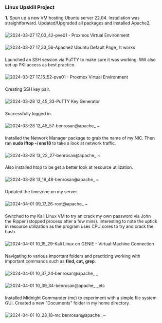 ### Linux Upskill Project

**1.** Spun up a new VM hosting Ubuntu server 22.04. Installation was straightforward. Updated/Upgraded all packages and installed Apache2.
###
![2024-03-27 17_03_42-pve01 - Proxmox Virtual Environment](https://github.com/Benrosan/Linux_Upskill/assets/160042310/b7992d8b-5624-457b-9f6a-dc91126235bd)
###
![2024-03-27 17_33_56-Apache2 Ubuntu Default Page_ It works](https://github.com/Benrosan/Linux_Upskill/assets/160042310/37db9b52-63d5-4c5a-a4b6-a70b99878e5d)
###
Launched an SSH session via PuTTY to make sure it was working. Will also set up PKI access as best practice.
###
![2024-03-27 17_15_52-pve01 - Proxmox Virtual Environment](https://github.com/Benrosan/Linux_Upskill/assets/160042310/109bb4d5-8d30-405f-baa8-b16238708ab6)
###
Creating SSH key pair.
###
![2024-03-28 12_45_33-PuTTY Key Generator](https://github.com/Benrosan/Linux_Upskill/assets/160042310/a13d37de-7ea6-4d61-8085-68d577c0b544)
###
Successfully logged in.
###
![2024-03-28 12_45_57-benrosan@apache_ ~](https://github.com/Benrosan/Linux_Upskill/assets/160042310/84926e11-d6ae-4499-8808-4fb6f38e54c5)
###
Installed the Network Manager package to grab the name of my NIC. Then ran **sudo iftop -i ens18** to take a look at network traffic.
###
![2024-03-28 13_22_27-benrosan@apache_ ~](https://github.com/Benrosan/Linux_Upskill/assets/160042310/4850dafa-5f7e-4b0c-a454-0e941b235a8a)
###
Also installed htop to be get a better look at resource utilization.
###
![2024-03-28 13_19_48-benrosan@apache_ ~](https://github.com/Benrosan/Linux_Upskill/assets/160042310/bdcbd96e-9221-4864-b2d7-0a680a958fc1)
###
Updated the timezone on my server.
###
![2024-04-01 09_17_26-root@apache_ ~](https://github.com/Benrosan/Linux_Upskill/assets/160042310/59b5dd91-0184-4d6d-b6ad-1d513b7a86d7)
###
Switched to my Kali Linux VM to try an crack my own password via John the Ripper (stopped process after a few mins). Interesting to note the uptick in resource utilization as the program uses CPU cores to try and crack the hash.
###
![2024-04-01 10_15_29-Kali Linux on GENIE - Virtual Machine Connection](https://github.com/Benrosan/Linux_Upskill/assets/160042310/fa5c351f-07be-4755-823f-e676d73d1971)
###
Navigating to various important folders and practicing working with important commands such as **find, cat, grep**.
###
![2024-04-01 10_37_24-benrosan@apache_ _](https://github.com/Benrosan/Linux_Upskill/assets/160042310/b46abd73-8b46-4015-873f-f787583f239d)
###
![2024-04-01 10_39_34-benrosan@apache_ _etc](https://github.com/Benrosan/Linux_Upskill/assets/160042310/923f7e1e-d0d3-4b3e-8d37-4e90d128d169)
###
Installed Midnight Commander (mc) to experiment with a simple file system GUI. Created a new "Documents" folder in my home directory.
###
![2024-04-01 10_23_18-mc  benrosan@apache _~](https://github.com/Benrosan/Linux_Upskill/assets/160042310/8a8d6c89-2db4-4d3c-8b25-1cb38b776617)









